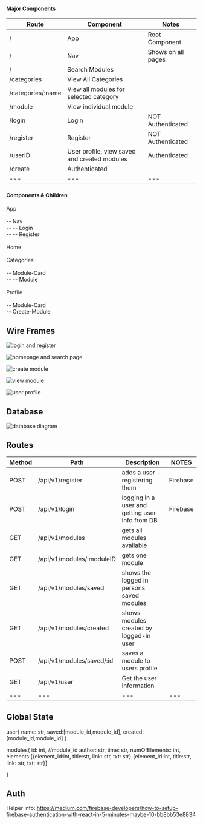#### Major Components

| Route | Component | Notes |
|---|---|---|
| / | App | Root Component |
| / | Nav | Shows on all pages |
| / | Search Modules | 
| /categories | View All Categories |
| /categories/:name | View all modules for selected category
| /module | View individual module 
| /login | Login | NOT Authenticated |
| /register | Register | NOT Authenticated |
| /userID | User profile, view saved and created modules | Authenticated |
| /create | Authenticated |
|---|---|---|



#### Components & Children

App\
\
-- Nav\
-- -- Login\
-- -- Register\
\
Home\
\
Categories\
\
-- Module-Card\
-- -- Module\
\
Profile\
\
-- Module-Card\
-- Create-Module

## Wire Frames



![login and register](/pics/login-register.png)

![homepage and search page](/pics/homepage-search.png)

![create module](/pics/create.png)

![view module](/pics/moduleView.png)

![user profile](/pics/profile.png)



## Database

![database diagram](/pics/database-diagram.png)



## Routes

| Method | Path | Description | NOTES |
|---|---|---|---|
| POST | /api/v1/register | adds a user - registering them | Firebase
| POST | /api/v1/login | logging in a user and getting user info from DB | Firebase
| GET | /api/v1/modules | gets all modules available
| GET | /api/v1/modules/:moduleID | gets one module
| GET | /api/v1/modules/saved | shows the logged in persons saved modules
| GET | /api/v1/modules/created | shows modules created by logged-in user
| POST | /api/v1/modules/saved/:id | saves a module to users profile
| GET | /api/v1/user | Get the user information
|---|---|---|---|


## Global State

user{
  name: str,
  saved:[module_id,module_id],
  created:[module_id,module_id]
}

modules{
  id: int,    //module_id
  author: str,
  time: str,
  numOfElements: int,
  elements:[{element_id:int, title:str, link: str, txt: str},{element_id:int, title:str, link: str, txt: str}]


}

## Auth

Helper info: https://medium.com/firebase-developers/how-to-setup-firebase-authentication-with-react-in-5-minutes-maybe-10-bb8bb53e8834

